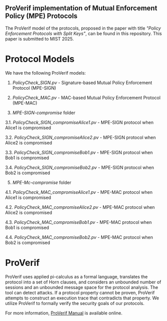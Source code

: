 ## ProVerif implementation of Mutual Enforcement Policy (MPE) Protocols

The ProVerif model of the protocols, proposed in the paper with title _"Policy Enforcement Protocols with Split Keys"_, can be found in this repository. This paper is submitted to MIST 2025.

# Protocol Models

We have the following ProVerif models: 

1. *PolicyCheck_SIGN.pv* - Signature-based Mutual Policy Enforcement Protocol (MPE-SIGN)
2. *PolicyCheck_MAC.pv* - MAC-based Mutual Policy Enforcement Protocol (MPE-MAC)

3. *MPE-SIGN-compromise* folder
   
  3.1.  *PolicyCheck_SIGN_compromiseAlice1.pv* - MPE-SIGN protocol when Alice1 is compromised
  
  3.2.  *PolicyCheck_SIGN_compromiseAlice2.pv* - MPE-SIGN protocol when Alice2 is compromised
  
  3.3.  *PolicyCheck_SIGN_compromiseBob1.pv* - MPE-SIGN protocol when Bob1 is compromised
  
  3.4.  *PolicyCheck_SIGN_compromiseBob2.pv* - MPE-SIGN protocol when Bob2 is compromised

5. *MPE-Mc-compromise* folder
   
  4.1.  *PolicyCheck_MAC_compromiseAlice1.pv* - MPE-MAC protocol when Alice1 is compromised
   
  4.2.  *PolicyCheck_MAC_compromiseAlice2.pv* - MPE-MAC protocol when Alice2 is compromised
  
  4.3.  *PolicyCheck_MAC_compromiseBob1.pv* - MPE-MAC protocol when Bob1 is compromised
  
  4.4.  *PolicyCheck_MAC_compromiseBob2.pv* - MPE-MAC protocol when Bob2 is compromised

# ProVerif 

ProVerif uses applied pi-calculus as a formal language, translates the protocol into a set of Horn clauses, and considers an unbounded number of sessions and an unbounded message space for the protocol analysis. The tool can detect attacks. If a protocol property cannot be proven, ProVerif attempts to construct an execution trace that contradicts that property. We utilize ProVerif to formally verify the security goals of our protocols.

For more information, [ProVerif Manual](https://bblanche.gitlabpages.inria.fr/proverif/manual.pdf) is available online.
